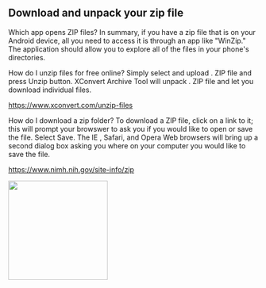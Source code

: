 ## Download and unpack your zip file  

Which app opens ZIP files?
In summary, if you have a zip file that is on your Android device, all you need to access it is through an app like "WinZip." The application should allow you to explore all of the files in your phone's directories.  

How do I unzip files for free online?
Simply select and upload . ZIP file and press Unzip button. XConvert Archive Tool will unpack . ZIP file and let you download individual files.  

https://www.xconvert.com/unzip-files

How do I download a zip folder?
To download a ZIP file, click on a link to it; this will prompt your browswer to ask you if you would like to open or save the file. Select Save. The IE , Safari, and Opera Web browsers will bring up a second dialog box asking you where on your computer you would like to save the file.  

https://www.nimh.nih.gov/site-info/zip


<img width="200" src="../img/img1.png"/>
